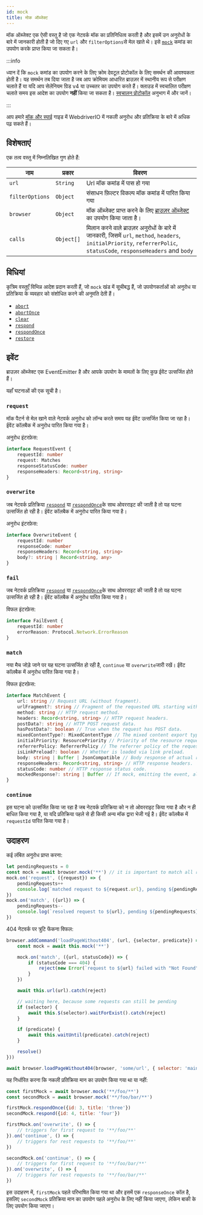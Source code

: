 ```yaml
---
id: mock
title: मोक ऑब्जेक्ट
---
```


मॉक ऑब्जेक्ट एक ऐसी वस्तु है जो एक नेटवर्क मॉक का प्रतिनिधित्व करती है और इसमें उन अनुरोधों के बारे में जानकारी होती है जो दिए गए `url` और `filterOptions`से मेल खाते थे। इसे [`mock`](/docs/api/browser/mock) कमांड का उपयोग करके प्राप्त किया जा सकता है।

:::info

ध्यान दें कि `mock` कमांड का उपयोग करने के लिए क्रोम देवटूल प्रोटोकॉल के लिए समर्थन की आवश्यकता होती है। यह समर्थन तब दिया जाता है जब आप क्रोमियम आधारित ब्राउज़र में स्थानीय रूप से परीक्षण चलाते हैं या यदि आप सेलेनियम ग्रिड v4 या उच्चतर का उपयोग करते हैं। क्लाउड में स्वचालित परीक्षण चलाते समय इस आदेश का उपयोग __नहीं__ किया जा सकता है। [स्वचालन प्रोटोकॉल](/docs/automationProtocols) अनुभाग में और जानें।

:::

आप हमारे [मॉक और स्पाई](/docs/mocksandspies) गाइड में WebdriverIO में नकली अनुरोध और प्रतिक्रिया के बारे में अधिक पढ़ सकते हैं।

## विशेषताएं

एक तत्व वस्तु में निम्नलिखित गुण होते हैं:

| नाम             | प्रकार     | विवरण                                                                                                                                                                    |
| --------------- | ---------- | ------------------------------------------------------------------------------------------------------------------------------------------------------------------------ |
| `url`           | `String`   | Url मॉक कमांड में पास हो गया                                                                                                                                             |
| `filterOptions` | `Object`   | संसाधन फ़िल्टर विकल्प मॉक कमांड में पारित किया गया                                                                                                                       |
| `browser`       | `Object`   | मॉक ऑब्जेक्ट प्राप्त करने के लिए [ब्राउज़र ऑब्जेक्ट](/docs/api/browser) का उपयोग किया जाता है।                                                                           |
| `calls`         | `Object[]` | मिलान करने वाले ब्राउज़र अनुरोधों के बारे में जानकारी, जिसमें `url`, `method`, `headers`, `initialPriority`, `referrerPolic`, `statusCode`, `responseHeaders` and `body` |

## विधियां

कृत्रिम वस्तुएँ विभिन्न आदेश प्रदान करती हैं, जो `mock` खंड में सूचीबद्ध हैं, जो उपयोगकर्ताओं को अनुरोध या प्रतिक्रिया के व्यवहार को संशोधित करने की अनुमति देती हैं।

- [`abort`](/docs/api/mock/abort)
- [`abortOnce`](/docs/api/mock/abortOnce)
- [`clear`](/docs/api/mock/clear)
- [`respond`](/docs/api/mock/respond)
- [`respondOnce`](/docs/api/mock/respondOnce)
- [`restore`](/docs/api/mock/restore)

## इवेंट

ब्राउज़र ऑब्जेक्ट एक EventEmitter है और आपके उपयोग के मामलों के लिए कुछ ईवेंट उत्सर्जित होते हैं।

यहाँ घटनाओं की एक सूची है।

### `request`

मॉक पैटर्न से मेल खाने वाले नेटवर्क अनुरोध को लॉन्च करते समय यह ईवेंट उत्सर्जित किया जा रहा है। ईवेंट कॉलबैक में अनुरोध पारित किया गया है।

अनुरोध इंटरफ़ेस:
```ts
interface RequestEvent {
    requestId: number
    request: Matches
    responseStatusCode: number
    responseHeaders: Record<string, string>
}
```

### `overwrite`

जब नेटवर्क प्रतिक्रिया [`respond`](/docs/api/mock/respond) या [`respondOnce`](/docs/api/mock/respondOnce)के साथ ओवरराइट की जाती है तो यह घटना उत्सर्जित हो रही है। ईवेंट कॉलबैक में अनुरोध पारित किया गया है।

अनुरोध इंटरफ़ेस:
```ts
interface OverwriteEvent {
    requestId: number
    responseCode: number
    responseHeaders: Record<string, string>
    body?: string | Record<string, any>
}
```

### `fail`

जब नेटवर्क प्रतिक्रिया [`respond`](/docs/api/mock/abort) या [`respondOnce`](/docs/api/mock/abortOnce)के साथ ओवरराइट की जाती है तो यह घटना उत्सर्जित हो रही है। ईवेंट कॉलबैक में अनुरोध पारित किया गया है।

विफल इंटरफ़ेस:
```ts
interface FailEvent {
    requestId: number
    errorReason: Protocol.Network.ErrorReason
}
```

### `match`

नया मैच जोड़े जाने पर यह घटना उत्सर्जित हो रही है, `continue` या `overwrite`जारी रखें। ईवेंट कॉलबैक में अनुरोध पारित किया गया है।

विफल इंटरफ़ेस:
```ts
interface MatchEvent {
    url: string // Request URL (without fragment).
    urlFragment?: string // Fragment of the requested URL starting with hash, if present.
    method: string // HTTP request method.
    headers: Record<string, string> // HTTP request headers.
    postData?: string // HTTP POST request data.
    hasPostData?: boolean // True when the request has POST data.
    mixedContentType?: MixedContentType // The mixed content export type of the request.
    initialPriority: ResourcePriority // Priority of the resource request at the time request is sent.
    referrerPolicy: ReferrerPolicy // The referrer policy of the request, as defined in https://www.w3.org/TR/referrer-policy/
    isLinkPreload?: boolean // Whether is loaded via link preload.
    body: string | Buffer | JsonCompatible // Body response of actual resource.
    responseHeaders: Record<string, string> // HTTP response headers.
    statusCode: number // HTTP response status code.
    mockedResponse?: string | Buffer // If mock, emitting the event, also modified it's response.
}
```

### `continue`

इस घटना को उत्सर्जित किया जा रहा है जब नेटवर्क प्रतिक्रिया को न तो ओवरराइट किया गया है और न ही बाधित किया गया है, या यदि प्रतिक्रिया पहले से ही किसी अन्य मॉक द्वारा भेजी गई है। ईवेंट कॉलबैक में `requestId` पारित किया गया है।

## उदाहरण

कई लंबित अनुरोध प्राप्त करना:

```js
let pendingRequests = 0
const mock = await browser.mock('**') // it is important to match all requests otherwise, the resulting value can be very confusing.
mock.on('request', ({request}) => {
    pendingRequests++
    console.log(`matched request to ${request.url}, pending ${pendingRequests} requests`)
})
mock.on('match', ({url}) => {
    pendingRequests--
    console.log(`resolved request to ${url}, pending ${pendingRequests} requests`)
})
```

404 नेटवर्क पर त्रुटि फेंकना विफल:

```js
browser.addCommand('loadPageWithout404', (url, {selector, predicate}) => new Promise(async (resolve, reject) => {
    const mock = await this.mock('**')

    mock.on('match', ({url, statusCode}) => {
        if (statusCode === 404) {
            reject(new Error(`request to ${url} failed with "Not Found"`))
        }
    })

    await this.url(url).catch(reject)

    // waiting here, because some requests can still be pending
    if (selector) {
        await this.$(selector).waitForExist().catch(reject)
    }

    if (predicate) {
        await this.waitUntil(predicate).catch(reject)
    }

    resolve()
}))

await browser.loadPageWithout404(browser, 'some/url', { selector: 'main' })
```

यह निर्धारित करना कि नकली प्रतिक्रिया मान का उपयोग किया गया था या नहीं:

```js
const firstMock = await browser.mock('**/foo/**')
const secondMock = await browser.mock('**/foo/bar/**')

firstMock.respondOnce({id: 3, title: 'three'})
secondMock.respond({id: 4, title: 'four'})

firstMock.on('overwrite', () => {
    // triggers for first request to '**/foo/**'
}).on('continue', () => {
    // triggers for rest requests to '**/foo/**'
})

secondMock.on('continue', () => {
    // triggers for first request to '**/foo/bar/**'
}).on('overwrite', () => {
    // triggers for rest requests to '**/foo/bar/**'
})
```

इस उदाहरण में, `firstMock` पहले परिभाषित किया गया था और इसमें एक `responseOnce` कॉल है, इसलिए `secondMock` प्रतिक्रिया मान का उपयोग पहले अनुरोध के लिए नहीं किया जाएगा, लेकिन बाकी के लिए उपयोग किया जाएगा।
